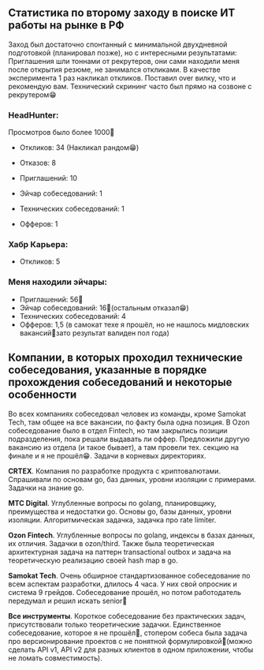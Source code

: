 ## Статистика по второму заходу в поиске ИТ работы на рынке в РФ

Заход был достаточно спонтанный с минимальной двухдневной подготовкой (планировал позже), но с интересными результатами:
Приглашения шли тоннами от рекрутеров, они сами находили меня после открытия резюме, не занимался откликами.
В качестве эксперимента 1 раз накликал откликов.
Поставил over вилку, что и рекомендую вам.
Технический скрининг часто был прямо на созвоне с рекрутером😁

### HeadHunter:
Просмотров было более 1000👀

- Откликов: 34 (Накликал рандом😁)
- Отказов: 8
- Приглашений: 10

- Эйчар собеседований: 1
- Технических собеседований: 1
- Офферов: 1

### Хабр Карьера:

- Откликов: 5

### Меня находили эйчары:

- Приглашений: 56🫠
- Эйчар собеседований: 16🫠(остальным отказал😁)
- Технических собеседований: 4
- Офферов: 1,5 (в самокат техе я прошёл, но не нашлось мидловских вакансий🌚зато результат валиден пол года)

## Компании, в которых проходил технические собеседования, указанные в порядке прохождения собеседований и некоторые особенности
Во всех компаниях собеседовал человек из команды, кроме Samokat Tech, там общее на все вакансии, по факту была одна 
позиция.
В Ozon собеседование было в отдел Fintech, но там закрылись позиции подразделения, пока решали выдавать ли оффер. 
Предложили другую вакансию из отдела (и такое бывает), а там провели тех. секцию на финале и я не прошёл😁.
Задачи в корневых директориях.

**CRTEX**. Компания по разработке продукта с криптовалютами. Спрашивали по основам go, баз данных, 
уровни изоляции с примерами. Задачки на знание go.

**MTC Digital**. Углубленные вопросы по golang, планировщику, преимущества и недостатки go. Основы go, базы данных, 
уровни изоляции. Алгоритмическая задачка, задачка про rate limiter.

**Ozon Fintech**. Углубленные вопросы по golang, индексы в базах данных, их отличия. Задачки в ozon/third.
Также была теоретическая архитектурная задача на паттерн transactional outbox и задача на теоретическую реализацию 
своей hash map в go.

**Samokat Tech**. Очень обширное стандартизованное собеседование по всем аспектам разработки, длилось 4 часа. У них 
свой опросник и система 9 грейдов. Собеседование прошёл, но потом работодатель передумал и решил искать senior🌚

**Все инструменты**. Короткое собеседование без практических задач, присутствовали только теоретические задачки. 
Единственное собеседование, которое я не прошёл👾, стопером собеса была задача про версионирование проектов
с не понятной формулировкой🌚(можно сделать API v1, API v2 для разных клиентов в одном приложении, 
чтобы не ломать совместимость).